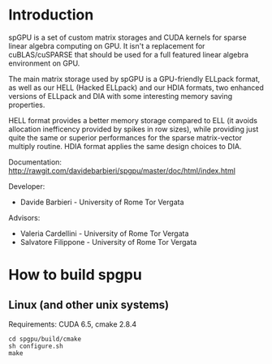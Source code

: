 # Introduction

spGPU is a set of custom matrix storages and CUDA kernels for sparse linear algebra computing on GPU. It isn't a replacement for cuBLAS/cuSPARSE that should be used for a full featured linear algebra environment on GPU.

The main matrix storage used by spGPU is a GPU-friendly ELLpack format, as well as our HELL (Hacked ELLpack) and our HDIA formats, two enhanced versions of ELLpack and DIA with some interesting memory saving properties.

HELL format provides a better memory storage compared to ELL (it avoids allocation inefficency provided by spikes in row sizes), while providing just quite the same or superior performances for the sparse matrix-vector multiply routine. HDIA format applies the same design choices to DIA.

Documentation: http://rawgit.com/davidebarbieri/spgpu/master/doc/html/index.html

Developer:
* Davide Barbieri - University of Rome Tor Vergata

Advisors:
* Valeria Cardellini - University of Rome Tor Vergata
* Salvatore Filippone - University of Rome Tor Vergata

# How to build spgpu
## Linux (and other unix systems)
Requirements: CUDA 6.5, cmake 2.8.4

```
cd spgpu/build/cmake
sh configure.sh
make
```
